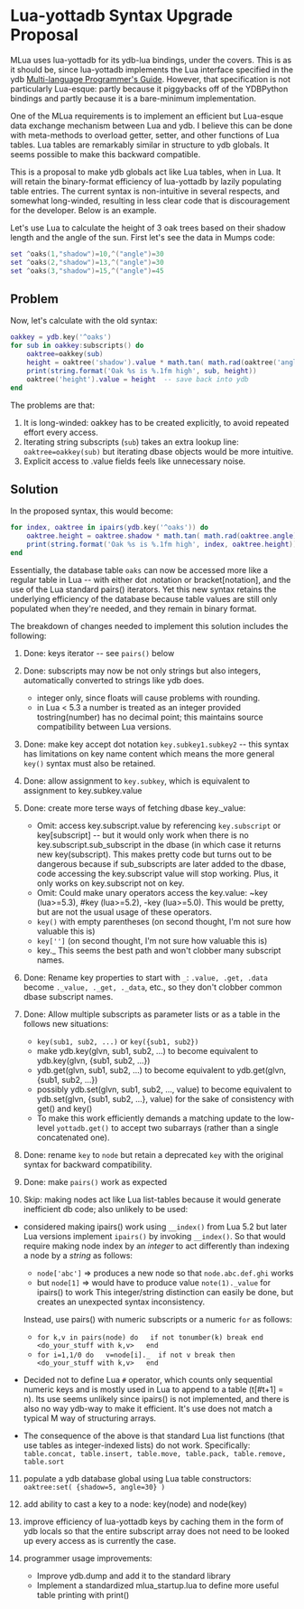 # Lua-yottadb Syntax Upgrade Proposal

MLua uses lua-yottadb for its ydb-lua bindings, under the covers. This is as it should be, since lua-yottadb implements the Lua interface specified in the ydb [Multi-language Programmer's Guide](https://docs.yottadb.com/MultiLangProgGuide/luaprogram.html). However, that specification is not particularly Lua-esque: partly because it piggybacks off of the YDBPython bindings and partly because it is a bare-minimum implementation.

One of the MLua requirements is to implement an efficient but Lua-esque data exchange mechanism between Lua and ydb. I believe this can be done with meta-methods to overload getter, setter, and other functions of Lua tables. Lua tables are remarkably similar in structure to ydb globals. It seems possible to make this backward compatible.

This is a proposal to make ydb globals act like Lua tables, when in Lua. It will retain the binary-format efficiency of lua-yottadb by lazily populating table entries. The current syntax is non-intuitive in several respects, and somewhat long-winded, resulting in less clear code that is discouragement for the developer. Below is an example.

Let's use Lua to calculate the height of 3 oak trees based on their shadow length and the angle of the sun. First let's see the data in Mumps code:

```lua
set ^oaks(1,"shadow")=10,^("angle")=30
set ^oaks(2,"shadow")=13,^("angle")=30
set ^oaks(3,"shadow")=15,^("angle")=45
```

## Problem

Now, let's calculate with the old syntax:

```lua
oakkey = ydb.key('^oaks')
for sub in oakkey:subscripts() do
    oaktree=oakkey(sub)
    height = oaktree('shadow').value * math.tan( math.rad(oaktree('angle').value) )
    print(string.format('Oak %s is %.1fm high', sub, height))
    oaktree('height').value = height  -- save back into ydb
end
```

The problems are that:

1. It is long-winded: oakkey has to be created explicitly, to avoid repeated effort every access.
2. Iterating string subscripts (`sub`) takes an extra lookup line: `oaktree=oakkey(sub)` but iterating dbase objects would be more intuitive.
3. Explicit access to .value fields feels like unnecessary noise.

## Solution

In the proposed syntax, this would become:

```lua
for index, oaktree in ipairs(ydb.key('^oaks')) do
    oaktree.height = oaktree.shadow * math.tan( math.rad(oaktree.angle) )
    print(string.format('Oak %s is %.1fm high', index, oaktree.height))
end
```

Essentially, the database table `oaks` can now be accessed more like a regular table in Lua -- with either dot .notation or bracket[notation], and the use of the Lua standard pairs() iterators. Yet this new syntax retains the underlying efficiency of the database because table values are still only populated when they're needed, and they remain in binary format.

The breakdown of changes needed to implement this solution includes the following:

1. Done: keys iterator -- see `pairs()` below

2. Done: subscripts may now be not only strings but also integers, automatically converted to strings like ydb does. 
   - integer only, since floats will cause problems with rounding.
   - in Lua < 5.3 a number is treated as an integer provided tostring(number) has no decimal point; this maintains source compatibility between Lua versions.

3. Done: make key accept dot notation `key.subkey1.subkey2` -- this syntax has limitations on key name content which means the more general `key()` syntax must also be retained.

4. Done: allow assignment to `key.subkey`, which is equivalent to assignment to key.subkey.value

5. Done: create more terse ways of fetching dbase key._value:
   - Omit: access key.subscript.value by referencing `key.subscript` or key[subscript] -- but it would only work when there is no key.subscript.sub_subscript in the dbase (in which case it returns new key(subscript). This makes pretty code but turns out to be dangerous because if sub_subscripts are later added to the dbase, code accessing the key.subscript value will stop working. Plus, it only works on key.subscript not on key.
   - Omit: Could make unary operators access the key.value: ~key (lua>=5.3), #key (lua>=5.2), -key (lua>=5.0). This would be pretty, but are not the usual usage of these operators.
   - `key()` with empty parentheses (on second thought, I'm not sure how valuable this is)
   - `key['']` (on second thought, I'm not sure how valuable this is)
   - key._ This seems the best path and won't clobber many subscript names.

6. Done: Rename key properties to start with `_`: `.value, .get, .data` become `._value, ._get, ._data`, etc., so they don't clobber common dbase subscript names.

7. Done: Allow multiple subscripts as parameter lists or as a table in the follows new situations:
   - `key(sub1, sub2, ...)` or `key({sub1, sub2})`
   - make ydb.key(glvn, sub1, sub2, ...) to become equivalent to ydb.key(glvn, {sub1, sub2, ...})
   - ydb.get(glvn, sub1, sub2, ...) to become equivalent to ydb.get(glvn, {sub1, sub2, ...})
   - possibly ydb.set(glvn, sub1, sub2, ..., value) to become equivalent to ydb.set(glvn, {sub1, sub2, ...}, value) for the sake of consistency with get() and key()
   - To make this work efficiently demands a matching update to the low-level `yottadb.get()` to accept two subarrays (rather than a single concatenated one).

8. Done: rename `key` to `node` but retain a deprecated `key` with the original syntax for backward compatibility.

9. Done: make `pairs()` work as expected

10. Skip: making nodes act like Lua list-tables because it would generate inefficient db code; also unlikely to be used:

   - considered making ipairs() work using `__index()` from Lua 5.2 but later Lua versions implement `ipairs()` by invoking `__index()`.  So that would require making node index by an *integer* to act differently than indexing a node by a *string* as follows:

     - `node['abc']`  => produces a new node so that `node.abc.def.ghi` works
     - but `node[1]`  => would have to produce value `note(1)._value` for ipairs() to work
       This integer/string distinction can easily be done, but creates an unexpected syntax inconsistency.

     Instead, use pairs() with numeric subscripts or a numeric `for` as follows:

     - `for k,v in pairs(node) do   if not tonumber(k) break end   <do_your_stuff with k,v>   end`
     - `for i=1,1/0 do   v=node[i]._  if not v break then   <do_your_stuff with k,v>   end`

   - Decided not to define Lua `#` operator, which counts only sequential numeric keys and is mostly used in Lua to append to a table (t[#t+1] = n). Its use seems unlikely since ipairs() is not implemented, and there is also no way ydb-way to make it efficient. It's use does not match a typical M way of structuring arrays.

   - The consequence of the above is that standard Lua list functions (that use tables as integer-indexed lists) do not work. Specifically: `table.concat, table.insert, table.move, table.pack, table.remove, table.sort`

11. populate a ydb database global using Lua table constructors: `oaktree:set( {shadow=5, angle=30} )`

12. add ability to cast a key to a node: key(node) and node(key)

13. improve efficiency of lua-yottadb keys by caching them in the form of ydb locals so that the entire subscript array does not need to be looked up every access as is currently the case.

14. programmer usage improvements:

    - Improve ydb.dump and add it to the standard library
    - Implement a standardized mlua_startup.lua to define more useful table printing with print()


